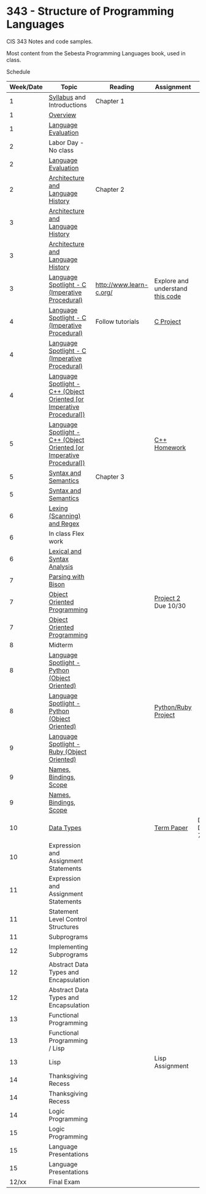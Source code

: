 # 343 - Structure of Programming Languages
CIS 343 Notes and code samples.

Most content from the Sebesta Programming Languages book, used in class.

Schedule

| Week/Date | Topic | Reading | Assignment | Notes |
|------|-------|---------|------------|-------|
| 1  | [Syllabus](./syllabus.md "Class syllabus") and Introductions | Chapter 1 | | |
| 1  | [Overview](https://gitpitch.com/irawoodring/343/master?p=overview "Overview slides") | | |
| 1  | [Language Evaluation](https://gitpitch.com/irawoodring/343/master?p=language-evaluation "Language evaluation slides") | | | |
| 2  | Labor Day - No class | | | |
| 2  | [Language Evaluation](https://gitpitch.com/irawoodring/343/master?p=language-evaluation "Language evaluation slides") | | | |
| 2  | [Architecture and Language History](https://gitpitch.com/irawoodring/343/master?p=history-and-architecture "History and Architecture lecture") | Chapter 2 | | |
| 3  | [Architecture and Language History](https://gitpitch.com/irawoodring/343/master?p=history-and-architecture "History and Architecture lecture") | | | |
| 3  | [Architecture and Language History](https://gitpitch.com/irawoodring/343/master?p=history-and-architecture "History and Architecture lecture") | | | |
| 3  | [Language Spotlight - C (Imperative Procedural)](https://gitpitch.com/irawoodring/343/master?p=c-lectures "C Lecture") | http://www.learn-c.org/ | Explore and understand [this code](https://github.com/irawoodring/pointer_perils "Pointers in C")| |
| 4  | [Language Spotlight - C (Imperative Procedural)](https://gitpitch.com/irawoodring/343/master?p=c-lectures "C Lecture") | Follow tutorials | [C Project](./assignments/reverse-file-in-c.md "Project 1 in C") | |
| 4  | [Language Spotlight - C (Imperative Procedural)](https://gitpitch.com/irawoodring/343/master?p=c-lectures "C Lecture") | |
| 4  | [Language Spotlight - C++ (Object Oriented [or Imperative Procedural])](https://gitpitch.com/irawoodring/343/master?p=cpp-lectures "C++ Lecture")| |
| 5  | [Language Spotlight - C++ (Object Oriented [or Imperative Procedural])](https://gitpitch.com/irawoodring/343/master?p=cpp-lectures "C++ Lecture")| | [C++ Homework](./assignments/basic-cpp.md "Basic C++ Class homework")| |
| 5  | [Syntax and Semantics](https://gitpitch.com/irawoodring/343/master?p=syntax-and-semantics "Syntax and Semantics Lecture") | Chapter 3 | | |
| 5  | [Syntax and Semantics](https://gitpitch.com/irawoodring/343/master?p=syntax-and-semantics "Syntax and Semantics Lecture") | | | |
| 6  | [Lexing (Scanning) and Regex](https://gitpitch.com/irawoodring/343/master?p=lexing-and-regex "Lex/Flex tutorial and info on Regex") | | | |
| 6  | In class Flex work | | | |
| 6 | [Lexical and Syntax Analysis](https://gitpitch.com/irawoodring/343/master?p=lexical-and-syntax-analysis "Lexing/Parsing notes.")| | | |
| 7  | [Parsing with Bison](https://gitpitch.com/irawoodring/343/master?p=parsing-with-bison "Parsing with Bison")| | | |
| 7  | [Object Oriented Programming](https://gitpitch.com/irawoodring/343/master?p=object-oriented-programming "ADTs and OO") | | [Project 2](https://github.com/irawoodring/343-language-creation-flex-and-bison) Due 10/30 | |
| 7  | [Object Oriented Programming](https://gitpitch.com/irawoodring/343/master?p=object-oriented-programming "ADTs and OO")  | | | |
| 8 | Midterm | | | |
| 8  | [Language Spotlight - Python (Object Oriented)](https://gitpitch.com/irawoodring/343/master?p=python-overview "Python Language Overview")| | | |
| 8  | [Language Spotlight - Python (Object Oriented)](https://gitpitch.com/irawoodring/343/master?p=python-overview "Python Language Overview")| | [Python/Ruby Project](./assignments/zork.md "RPG in OO Python")| |
| 9  | [Language Spotlight - Ruby (Object Oriented)](https://gitpitch.com/irawoodring/343/master?p=ruby-overview "Ruby Language Overview")| | | |
| 9  | [Names, Bindings, Scope](https://gitpitch.com/irawoodring/343/master?p=names-binding-scope "Names, bindings, and scope") |  | | |
| 9  | [Names, Bindings, Scope](https://gitpitch.com/irawoodring/343/master?p=names-binding-scope "Names, bindings, and scope") | | | |
| 10 | [Data Types](https://gitpitch.com/irawoodring/343/master?p=date_types "Data Types") | | [Term Paper](./assignments/term_paper.md "Term paper") | Due December 7th|
| 10 | Expression and Assignment Statements | | | |
| 11 | Expression and Assignment Statements | | | |
| 11 | Statement Level Control Structures | | | |
| 11 | Subprograms | | | |
| 12 | Implementing Subprograms | | | |
| 12 | Abstract Data Types and Encapsulation | | | |
| 12 | Abstract Data Types and Encapsulation | | | |
| 13 | Functional Programming | | | |
| 13 | Functional Programming / Lisp | | | |
| 13 | Lisp | | Lisp Assignment | |
| 14 | Thanksgiving Recess | | | |
| 14 | Thanksgiving Recess | | | |
| 14 | Logic Programming | | | |
| 15 | Logic Programming | | | |
| 15 | Language Presentations | | | |
| 15 | Language Presentations | | | |
| 12/xx | Final Exam | | | |
